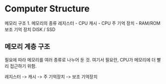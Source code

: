 # Computer Structure

메모리 구조 
	1. 메모리의 종류
레지스터
	- CPU
캐시
	- CPU
주 기억 장치
	- RAM/ROM
보조 기억 장치
DISK / SSD

## 메모리 계층 구조
 필요에 따라 메모리를 여러 종류로 나누어 둔 것. 여기서 필요란, CPU가 메모리에 더 빨리 접근하기 위함.

 레지스터 -> 캐시 -> 주 기억장치 -> 보조 기억장치
